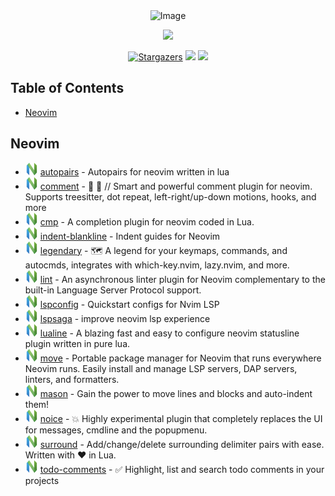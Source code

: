 <div align="center">
  <img src="https://img.shields.io/badge/Awesome%20Lists-FC60A8.svg?style=for-the-badge&logo=Awesome-Lists&logoColor=white" width="150" alt="Image">
</div>

<p align="center">
  <img src="https://raw.githubusercontent.com/catppuccin/catppuccin/main/assets/palette/macchiato.png" width="400" />
</p>

<p align="center">
	<a href="https://github.com/27Aaron/knowledge/stargazers">
		<img alt="Stargazers" src="https://img.shields.io/github/stars/27Aaron/knowledge?style=for-the-badge&logo=starship&color=C9CBFF&logoColor=D9E0EE&labelColor=302D41"></a>
    <a href="https://github.com/27Aaron/knowledge/forks">
        <img src="https://img.shields.io/github/forks/27Aaron/knowledge?style=for-the-badge&logo=forgejo&color=F2CDCD&logoColor=D9E0EE&labelColor=302D41"></a>
    <a href="https://github.com/27Aaron/knowledge/commits/">
        <img src="https://img.shields.io/github/commit-activity/y/27Aaron/knowledge?style=for-the-badge&logo=upptime&color=B5E8E0&logoColor=D9E0EE&labelColor=302D41"></a>
  </a>
</p>

## Table of Contents

* [Neovim](#neovim)


## Neovim

- [![Neovim][nvim icon]](https://github.com/windwp/nvim-autopairs) [autopairs](https://github.com/windwp/nvim-autopairs) - Autopairs for neovim written in lua
- [![Neovim][nvim icon]](https://github.com/numToStr/Comment.nvim) [comment](https://github.com/numToStr/Comment.nvim) - 🧠 💪 // Smart and powerful comment plugin for neovim. Supports treesitter, dot repeat, left-right/up-down motions, hooks, and more
- [![Neovim][nvim icon]](https://github.com/hrsh7th/nvim-cmp) [cmp](https://github.com/hrsh7th/nvim-cmp) - A completion plugin for neovim coded in Lua.
- [![Neovim][nvim icon]](https://github.com/lukas-reineke/indent-blankline.nvim) [indent-blankline](https://github.com/lukas-reineke/indent-blankline.nvim) - Indent guides for Neovim
- [![Neovim][nvim icon]](https://github.com/mrjones2014/legendary.nvim) [legendary](https://github.com/mrjones2014/legendary.nvim) - 🗺️ A legend for your keymaps, commands, and autocmds, integrates with which-key.nvim, lazy.nvim, and more.
- [![Neovim][nvim icon]](https://github.com/mfussenegger/nvim-lint) [lint](https://github.com/mfussenegger/nvim-lint) - An asynchronous linter plugin for Neovim complementary to the built-in Language Server Protocol support.
- [![Neovim][nvim icon]](https://github.com/neovim/nvim-lspconfig) [lspconfig](https://github.com/neovim/nvim-lspconfig) - Quickstart configs for Nvim LSP
- [![Neovim][nvim icon]](https://github.com/nvimdev/lspsaga.nvim) [lspsaga](https://github.com/nvimdev/lspsaga.nvim) - improve neovim lsp experience
- [![Neovim][nvim icon]](https://github.com/nvim-lualine/lualine.nvim) [lualine](https://github.com/nvim-lualine/lualine.nvim) - A blazing fast and easy to configure neovim statusline plugin written in pure lua.
- [![Neovim][nvim icon]](https://github.com/williamboman/mason.nvim) [move](https://github.com/williamboman/mason.nvim) - Portable package manager for Neovim that runs everywhere Neovim runs. Easily install and manage LSP servers, DAP servers, linters, and formatters.
- [![Neovim][nvim icon]](https://github.com/fedepujol/move.nvim) [mason](https://github.com/fedepujol/move.nvim) - Gain the power to move lines and blocks and auto-indent them!
- [![Neovim][nvim icon]](https://github.com/folke/noice.nvim) [noice](https://github.com/folke/noice.nvim) - 💥 Highly experimental plugin that completely replaces the UI for messages, cmdline and the popupmenu.
- [![Neovim][nvim icon]](https://github.com/kylechui/nvim-surround) [surround](https://github.com/kylechui/nvim-surround) - Add/change/delete surrounding delimiter pairs with ease. Written with ❤️ in Lua.
- [![Neovim][nvim icon]](https://github.com/folke/todo-comments.nvim) [todo-comments](https://github.com/folke/todo-comments.nvim) - ✅ Highlight, list and search todo comments in your projects





[nvim icon]: ./assets/neovim.svg